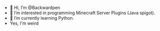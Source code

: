 - 👋 Hi, I’m @Backwardpen
- 👀 I’m interested in programming Minecraft Server Plugins (Java spigot). 
- 🌱 I’m currently learning Python. 
- Yes, I'm weird
